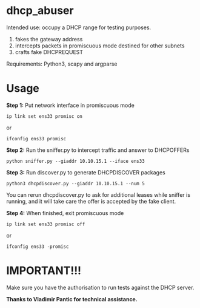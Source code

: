 # dhcp_abuser

Intended use: occupy a DHCP range for testing purposes.

1) fakes the gateway address
2) intercepts packets in promiscuous mode destined for other subnets
3) crafts fake DHCPREQUEST

Requirements: Python3, scapy and argparse 

# Usage 

**Step 1:** Put network interface in promiscuous mode

`ip link set ens33 promisc on`

or

`ifconfig ens33 promisc`


**Step 2:** Run the sniffer.py to intercept traffic and answer to DHCPOFFERs

`python sniffer.py --giaddr 10.10.15.1 --iface ens33`


**Step 3:** Run discover.py to generate DHCPDISCOVER packages

`python3 dhcpdiscover.py --giaddr 10.10.15.1 --num 5`

You can rerun dhcpdiscover.py to ask for additional leases while sniffer is running, and it will take care the offer is accepted by the fake client. 


**Step 4:** When finished, exit promiscuous mode

`ip link set ens33 promisc off`

or

`ifconfig ens33 -promisc`


# IMPORTANT!!! 

Make sure you have the authorisation to run tests against the DHCP server. 





**Thanks to Vladimir Pantic for technical assistance.**
